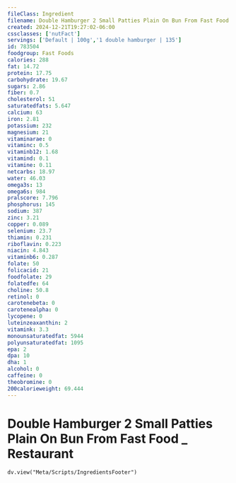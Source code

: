 ```yaml
---
fileClass: Ingredient
filename: Double Hamburger 2 Small Patties Plain On Bun From Fast Food _ Restaurant
created: 2024-12-21T19:27:02-06:00
cssclasses: ['nutFact']
servings: ['Default | 100g','1 double hamburger | 135']
id: 783504
foodgroup: Fast Foods
calories: 288
fat: 14.72
protein: 17.75
carbohydrate: 19.67
sugars: 2.86
fiber: 0.7
cholesterol: 51
saturatedfats: 5.647
calcium: 63
iron: 2.81
potassium: 232
magnesium: 21
vitaminarae: 0
vitaminc: 0.5
vitaminb12: 1.68
vitamind: 0.1
vitamine: 0.11
netcarbs: 18.97
water: 46.03
omega3s: 13
omega6s: 984
pralscore: 7.796
phosphorus: 145
sodium: 387
zinc: 3.21
copper: 0.089
selenium: 23.7
thiamin: 0.231
riboflavin: 0.223
niacin: 4.843
vitaminb6: 0.287
folate: 50
folicacid: 21
foodfolate: 29
folatedfe: 64
choline: 50.8
retinol: 0
carotenebeta: 0
carotenealpha: 0
lycopene: 0
luteinzeaxanthin: 2
vitamink: 3.3
monounsaturatedfat: 5944
polyunsaturatedfat: 1095
epa: 2
dpa: 10
dha: 1
alcohol: 0
caffeine: 0
theobromine: 0
200calorieweight: 69.444
---
```


# Double Hamburger 2 Small Patties Plain On Bun From Fast Food _ Restaurant

```dataviewjs
dv.view("Meta/Scripts/IngredientsFooter")
```